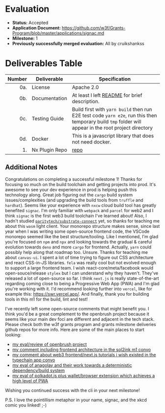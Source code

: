 # Evaluation

- **Status:** Accepted
- **Application Document:** https://github.com/w3f/Grants-Program/blob/master/applications/signac.md
- **Milestone:** 1
- **Previously successfully merged evaluation:** All by cruikshankss

# Deliverables Table

| Number | Deliverable    | Specification                                                                                                                                         |
| -----: | -------------- | ----------------------------------------------------------------------------------------------------------------------------------------------------- |
|    0a. | License        | Apache 2.0                                                                                                                                            |
|    0b. | Documentation  | At least I left [README](https://github.com/digitalnativeinc/signac/tree/main/packages/nxink#readme) for brief description.                           |
|    0c. | Testing Guide  | Build first with `yarn build` then run E2E test code `yarn e2e`, run this then temporary build `tmp` folder will appear in the root project directory |
|    0d. | Docker         | This is a javascript library that does not need docker.                                                                                               |
|     1. | Nx Plugin Repo | [repo](https://github.com/digitalnativeinc/signac/tree/main/packages/nxink)                                                                           |

## Additional Notes

Congratulations on completing a successful milestone 1! Thanks for focusing so much on the build toolchain and getting projects into prod. It's awesome to see your dev experience in prod is helping push this technology along. Great job figuring out the `cargo` build system issues/complexities (and upgrading the build tools from `truffle` and `hardhat`). Seems like your experience with `nxcw` cloud build tool has greatly benefited `signac`. I'm only familiar with `webpack` and `parcel` for web2 and I think `signac` is the first web3 build toolchain I've learned about! Also, I hadn't studied [`paritytech/substrate-connect`](https://github.com/paritytech/substrate-connect) yet, so thanks for teaching me about this `wasm` light client. Your monorepo structure makes sense, since last year when I was writing some open-source frontend code, the VSCode monorepo seemed like the best structure/tooling. Like I mentioned, I'm glad you're focused on `npm` and `npx` and looking towards the gradual & careful evolution towards `deno` and more `cargo` for frontend. Actually, `yarn` could possibly help along that roadmap too. Unsure. Thanks for teaching me about `canvas-ui`. I spent a lot of time trying to figure out CSS architecture and react CSS-in-JS libraries. `fela` was really cool but not evolved enough to support a large frontend team. I wish react-core/meta/facebook would open-souce/release `stylex` but I can understand why they haven't. They've released a lot of open-source so far. I think `next.js` is really state-of-the-art regarding coming close to being a Progressive Web App (PWA) and I'm glad you're working with it. I'd recommend looking further into `vercel`, like for example this: https://swr.vercel.app/. And finally, thank you for building tools in this m1 for the build, lint and test!

I've recently left some open-source comments that might benefit you. I think you'd be a great complement to the openbrush project because it seems like your main dev foci are different and adjacent in the tech stack. Please check both the w3f grants program and grants milestone deliveries github repos for more info. Here are some of the main places to start looking:

- [my eval/review of openbrush project](https://github.com/w3f/Grant-Milestone-Delivery/blob/master/evaluations/openbrush-follow-up-2_6_cruikshankss.md)
- [my comment including frontend architecture in the sol2ink m1 convo](https://github.com/w3f/Grant-Milestone-Delivery/pull/533#issuecomment-1218499971)
- [my comment about web3 frontend/next.js tutorials i wish existed in the typechain app convo](https://github.com/w3f/Grants-Program/pull/1105#pullrequestreview-1071881270)
- [my eval of anagolay and their work towards a deterministic dependency/build system](https://github.com/w3f/Grant-Milestone-Delivery/blob/master/evaluations/anagolay-project-idiyanale_2_cruikshankss.md)
- [my eval of polkadot.js plus wallet/browser extension which achieves a high level of PWA](https://github.com/w3f/Grant-Milestone-Delivery/blob/master/evaluations/polkadot-js-plus-extension_2_cruikshankss.md)

Wishing you continued success with the cli in your next milestone!

P.S. I love the pointillism metaphor in your name, signac, and the xkcd comic you linked! ;-)
